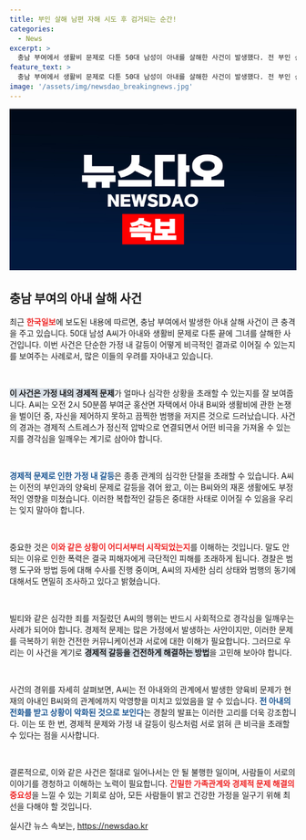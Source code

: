 ```yaml
---
title: 부인 살해 남편 자해 시도 후 검거되는 순간!
categories:
  - News
excerpt: >
  충남 부여에서 생활비 문제로 다툰 50대 남성이 아내를 살해한 사건이 발생했다. 전 부인 신고로 긴급 출동한 경찰은 그의 극단적 시도를 막고 범행을 조사 중이다. 이 사건의 내막은 과연 무엇일까?
feature_text: >
  충남 부여에서 생활비 문제로 다툰 50대 남성이 아내를 살해한 사건이 발생했다. 전 부인 신고로 긴급 출동한 경찰은 그의 극단적 시도를 막고 범행을 조사 중이다. 이 사건의 내막은 과연 무엇일까?
image: '/assets/img/newsdao_breakingnews.jpg'
---
```


<p><img src="/assets/img/newsdao_breakingnews.jpg" alt="ranknews 속보" /></p>

<h2 data-ke-size="size26">충남 부여의 아내 살해 사건</h2>

<p data-ke-size="size16">최근 <b><span style="color: #ee2323;">한국일보</span></b>에 보도된 내용에 따르면, 충남 부여에서 발생한 아내 살해 사건이 큰 충격을 주고 있습니다. 50대 남성 A씨가 아내와 생활비 문제로 다툰 끝에 그녀를 살해한 사건입니다. 이번 사건은 단순한 가정 내 갈등이 어떻게 비극적인 결과로 이어질 수 있는지를 보여주는 사례로서, 많은 이들의 우려를 자아내고 있습니다.</p>

<p data-ke-size="size16">&nbsp;</p>

<p><b><span style="background-color: #21538527;">이 사건은 가정 내의 경제적 문제</span></b>가 얼마나 심각한 상황을 초래할 수 있는지를 잘 보여줍니다. A씨는 오전 2시 50분쯤 부여군 홍산면 자택에서 아내 B씨와 생활비에 관한 논쟁을 벌이던 중, 자신을 제어하지 못하고 끔찍한 범행을 저지른 것으로 드러났습니다. 사건의 경과는 경제적 스트레스가 정신적 압박으로 연결되면서 어떤 비극을 가져올 수 있는지를 경각심을 일깨우는 계기로 삼아야 합니다.</p>

<p data-ke-size="size16">&nbsp;</p>

<p><b><span style="color: #1a5490;">경제적 문제로 인한 가정 내 갈등</span></b>은 종종 관계의 심각한 단절을 초래할 수 있습니다. A씨는 이전의 부인과의 양육비 문제로 갈등을 겪어 왔고, 이는 B씨와의 재혼 생활에도 부정적인 영향을 미쳤습니다. 이러한 복합적인 갈등은 중대한 사태로 이어질 수 있음을 우리는 잊지 말아야 합니다.</p>

<p data-ke-size="size16">&nbsp;</p>

<p>중요한 것은 <b><span style="color: #ee2323;">이와 같은 상황이 어디서부터 시작되었는지</span></b>를 이해하는 것입니다. 말도 안 되는 이유로 인한 폭력은 결국 피해자에게 극단적인 피해를 초래하게 됩니다. 경찰은 범행 도구와 방법 등에 대해 수사를 진행 중이며, A씨의 자세한 심리 상태와 범행의 동기에 대해서도 면밀히 조사하고 있다고 밝혔습니다.</p>

<p data-ke-size="size16">&nbsp;</p>

<p>빌티와 같은 심각한 죄를 저질렀던 A씨의 행위는 반드시 사회적으로 경각심을 일깨우는 사례가 되어야 합니다. 경제적 문제는 많은 가정에서 발생하는 사안이지만, 이러한 문제를 극복하기 위한 건전한 커뮤니케이션과 서로에 대한 이해가 필요합니다. 그러므로 우리는 이 사건을 계기로 <b><span style="background-color: #21538527;">경제적 갈등을 건전하게 해결하는 방법</span></b>을 고민해 보아야 합니다.</p>

<p data-ke-size="size16">&nbsp;</p>

<p>사건의 경위를 자세히 살펴보면, A씨는 전 아내와의 관계에서 발생한 양육비 문제가 현재의 아내인 B씨와의 관계에까지 악영향을 미치고 있었음을 알 수 있습니다. <b><span style="color: #1a5490;">전 아내의 전화를 받고 상황이 악화된 것으로 보인다</span></b>는 경찰의 발표는 이러한 고리를 더욱 강조합니다. 이는 또 한 번, 경제적 문제와 가정 내 갈등이 링스처럼 서로 얽혀 큰 비극을 초래할 수 있다는 점을 시사합니다.</p>

<p data-ke-size="size16">&nbsp;</p>

<p>결론적으로, 이와 같은 사건은 절대로 일어나서는 안 될 불행한 일이며, 사람들이 서로의 이야기를 경청하고 이해하는 노력이 필요합니다. <b><span style="color: #ee2323;">긴밀한 가족관계와 경제적 문제 해결의 중요성</span></b>을 느낄 수 있는 기회로 삼아, 모든 사람들이 밝고 건강한 가정을 일구기 위해 최선을 다해야 할 것입니다.</p>
실시간 뉴스 속보는, <a href="https://newsdao.kr" rel="dofollow">https://newsdao.kr</a>


